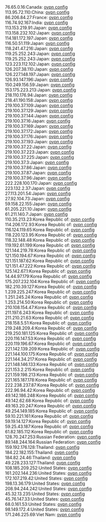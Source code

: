 76.65.0.16:Canada: [ovpn config](vpn/76_65_0_16.ovpn)  
113.95.72.110:China: [ovpn config](vpn/113_95_72_110.ovpn)  
86.206.84.27:France: [ovpn config](vpn/86_206_84_27.ovpn)  
116.74.92.167:India: [ovpn config](vpn/116_74_92_167.ovpn)  
113.153.219.91:Japan: [ovpn config](vpn/113_153_219_91.ovpn)  
113.158.232.102:Japan: [ovpn config](vpn/113_158_232_102.ovpn)  
114.181.172.197:Japan: [ovpn config](vpn/114_181_172_197.ovpn)  
116.50.51.119:Japan: [ovpn config](vpn/116_50_51_119.ovpn)  
118.241.47.216:Japan: [ovpn config](vpn/118_241_47_216.ovpn)  
119.25.252.243:Japan: [ovpn config](vpn/119_25_252_243.ovpn)  
119.25.252.243:Japan: [ovpn config](vpn/119_25_252_243.ovpn)  
123.223.112.102:Japan: [ovpn config](vpn/123_223_112_102.ovpn)  
126.207.38.110:Japan: [ovpn config](vpn/126_207_38_110.ovpn)  
126.227.148.197:Japan: [ovpn config](vpn/126_227_148_197.ovpn)  
126.93.147.196:Japan: [ovpn config](vpn/126_93_147_196.ovpn)  
150.249.156.59:Japan: [ovpn config](vpn/150_249_156_59.ovpn)  
153.175.223.213:Japan: [ovpn config](vpn/153_175_223_213.ovpn)  
218.110.176.94:Japan: [ovpn config](vpn/218_110_176_94.ovpn)  
218.41.190.158:Japan: [ovpn config](vpn/218_41_190_158.ovpn)  
219.100.37.109:Japan: [ovpn config](vpn/219_100_37_109.ovpn)  
219.100.37.129:Japan: [ovpn config](vpn/219_100_37_129.ovpn)  
219.100.37.144:Japan: [ovpn config](vpn/219_100_37_144.ovpn)  
219.100.37.16:Japan: [ovpn config](vpn/219_100_37_16.ovpn)  
219.100.37.169:Japan: [ovpn config](vpn/219_100_37_169.ovpn)  
219.100.37.172:Japan: [ovpn config](vpn/219_100_37_172.ovpn)  
219.100.37.176:Japan: [ovpn config](vpn/219_100_37_176.ovpn)  
219.100.37.193:Japan: [ovpn config](vpn/219_100_37_193.ovpn)  
219.100.37.22:Japan: [ovpn config](vpn/219_100_37_22.ovpn)  
219.100.37.223:Japan: [ovpn config](vpn/219_100_37_223.ovpn)  
219.100.37.225:Japan: [ovpn config](vpn/219_100_37_225.ovpn)  
219.100.37.3:Japan: [ovpn config](vpn/219_100_37_3.ovpn)  
219.100.37.86:Japan: [ovpn config](vpn/219_100_37_86.ovpn)  
219.100.37.87:Japan: [ovpn config](vpn/219_100_37_87.ovpn)  
219.100.37.96:Japan: [ovpn config](vpn/219_100_37_96.ovpn)  
222.228.100.170:Japan: [ovpn config](vpn/222_228_100_170.ovpn)  
223.132.2.37:Japan: [ovpn config](vpn/223_132_2_37.ovpn)  
27.113.201.54:Japan: [ovpn config](vpn/27_113_201_54.ovpn)  
27.92.104.73:Japan: [ovpn config](vpn/27_92_104_73.ovpn)  
59.158.22.155:Japan: [ovpn config](vpn/59_158_22_155.ovpn)  
61.205.221.10:Japan: [ovpn config](vpn/61_205_221_10.ovpn)  
61.211.140.7:Japan: [ovpn config](vpn/61_211_140_7.ovpn)  
110.35.213.23:Korea Republic of: [ovpn config](vpn/110_35_213_23.ovpn)  
114.206.172.93:Korea Republic of: [ovpn config](vpn/114_206_172_93.ovpn)  
116.124.119.65:Korea Republic of: [ovpn config](vpn/116_124_119_65.ovpn)  
118.220.123.95:Korea Republic of: [ovpn config](vpn/118_220_123_95.ovpn)  
118.32.148.48:Korea Republic of: [ovpn config](vpn/118_32_148_48.ovpn)  
119.192.61.199:Korea Republic of: [ovpn config](vpn/119_192_61_199.ovpn)  
121.144.219.78:Korea Republic of: [ovpn config](vpn/121_144_219_78.ovpn)  
121.150.194.67:Korea Republic of: [ovpn config](vpn/121_150_194_67.ovpn)  
121.151.187.62:Korea Republic of: [ovpn config](vpn/121_151_187_62.ovpn)  
121.151.47.222:Korea Republic of: [ovpn config](vpn/121_151_47_222.ovpn)  
125.142.67.1:Korea Republic of: [ovpn config](vpn/125_142_67_1.ovpn)  
14.44.97.179:Korea Republic of: [ovpn config](vpn/14_44_97_179.ovpn)  
175.207.232.104:Korea Republic of: [ovpn config](vpn/175_207_232_104.ovpn)  
182.210.39.127:Korea Republic of: [ovpn config](vpn/182_210_39_127.ovpn)  
1.239.225.247:Korea Republic of: [ovpn config](vpn/1_239_225_247.ovpn)  
1.251.245.24:Korea Republic of: [ovpn config](vpn/1_251_245_24.ovpn)  
1.253.214.50:Korea Republic of: [ovpn config](vpn/1_253_214_50.ovpn)  
210.108.154.47:Korea Republic of: [ovpn config](vpn/210_108_154_47.ovpn)  
211.197.6.243:Korea Republic of: [ovpn config](vpn/211_197_6_243.ovpn)  
211.210.21.63:Korea Republic of: [ovpn config](vpn/211_210_21_63.ovpn)  
218.158.5.51:Korea Republic of: [ovpn config](vpn/218_158_5_51.ovpn)  
219.248.209.4:Korea Republic of: [ovpn config](vpn/219_248_209_4.ovpn)  
219.250.181.125:Korea Republic of: [ovpn config](vpn/219_250_181_125.ovpn)  
220.116.147.53:Korea Republic of: [ovpn config](vpn/220_116_147_53.ovpn)  
220.119.196.67:Korea Republic of: [ovpn config](vpn/220_119_196_67.ovpn)  
221.142.139.209:Korea Republic of: [ovpn config](vpn/221_142_139_209.ovpn)  
221.144.100.175:Korea Republic of: [ovpn config](vpn/221_144_100_175.ovpn)  
221.144.34.217:Korea Republic of: [ovpn config](vpn/221_144_34_217.ovpn)  
221.148.146.133:Korea Republic of: [ovpn config](vpn/221_148_146_133.ovpn)  
221.153.2.215:Korea Republic of: [ovpn config](vpn/221_153_2_215.ovpn)  
221.159.198.213:Korea Republic of: [ovpn config](vpn/221_159_198_213.ovpn)  
221.165.187.178:Korea Republic of: [ovpn config](vpn/221_165_187_178.ovpn)  
222.238.237.87:Korea Republic of: [ovpn config](vpn/222_238_237_87.ovpn)  
222.96.94.42:Korea Republic of: [ovpn config](vpn/222_96_94_42.ovpn)  
49.142.186.248:Korea Republic of: [ovpn config](vpn/49_142_186_248.ovpn)  
49.142.62.68:Korea Republic of: [ovpn config](vpn/49_142_62_68.ovpn)  
49.163.20.247:Korea Republic of: [ovpn config](vpn/49_163_20_247.ovpn)  
49.254.149.185:Korea Republic of: [ovpn config](vpn/49_254_149_185.ovpn)  
59.10.221.161:Korea Republic of: [ovpn config](vpn/59_10_221_161.ovpn)  
59.19.14.127:Korea Republic of: [ovpn config](vpn/59_19_14_127.ovpn)  
59.25.43.187:Korea Republic of: [ovpn config](vpn/59_25_43_187.ovpn)  
61.82.185.112:Korea Republic of: [ovpn config](vpn/61_82_185_112.ovpn)  
128.70.247.253:Russian Federation: [ovpn config](vpn/128_70_247_253.ovpn)  
89.148.244.164:Russian Federation: [ovpn config](vpn/89_148_244_164.ovpn)  
159.192.176.128:Thailand: [ovpn config](vpn/159_192_176_128.ovpn)  
184.22.182.155:Thailand: [ovpn config](vpn/184_22_182_155.ovpn)  
184.82.24.46:Thailand: [ovpn config](vpn/184_82_24_46.ovpn)  
49.228.233.127:Thailand: [ovpn config](vpn/49_228_233_127.ovpn)  
108.185.209.252:United States: [ovpn config](vpn/108_185_209_252.ovpn)  
161.202.144.236:United States: [ovpn config](vpn/161_202_144_236.ovpn)  
172.107.219.42:United States: [ovpn config](vpn/172_107_219_42.ovpn)  
198.13.36.179:United States: [ovpn config](vpn/198_13_36_179.ovpn)  
208.94.244.242:United States: [ovpn config](vpn/208_94_244_242.ovpn)  
45.32.13.235:United States: [ovpn config](vpn/45_32_13_235.ovpn)  
45.76.147.33:United States: [ovpn config](vpn/45_76_147_33.ovpn)  
68.0.161.53:United States: [ovpn config](vpn/68_0_161_53.ovpn)  
98.149.172.4:United States: [ovpn config](vpn/98_149_172_4.ovpn)  
171.246.225.69:Viet Nam: [ovpn config](vpn/171_246_225_69.ovpn)  
